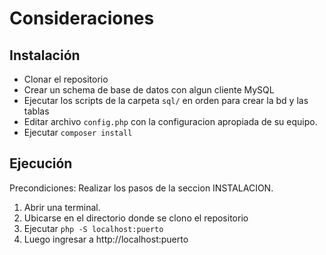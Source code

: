﻿# Consideraciones

## Instalación

 - Clonar el repositorio
 - Crear un schema de base de datos con algun cliente MySQL
 - Ejecutar los scripts de la carpeta `sql/` en orden para crear la bd y las tablas
 - Editar archivo `config.php` con la configuracion apropiada de su equipo.  
 - Ejecutar `composer install`

## Ejecución
Precondiciones: Realizar los pasos de la seccion INSTALACION.

1. Abrir una terminal.
2. Ubicarse en el directorio donde se clono el repositorio
3. Ejecutar `php -S localhost:puerto`
4. Luego ingresar a http://localhost:puerto 

